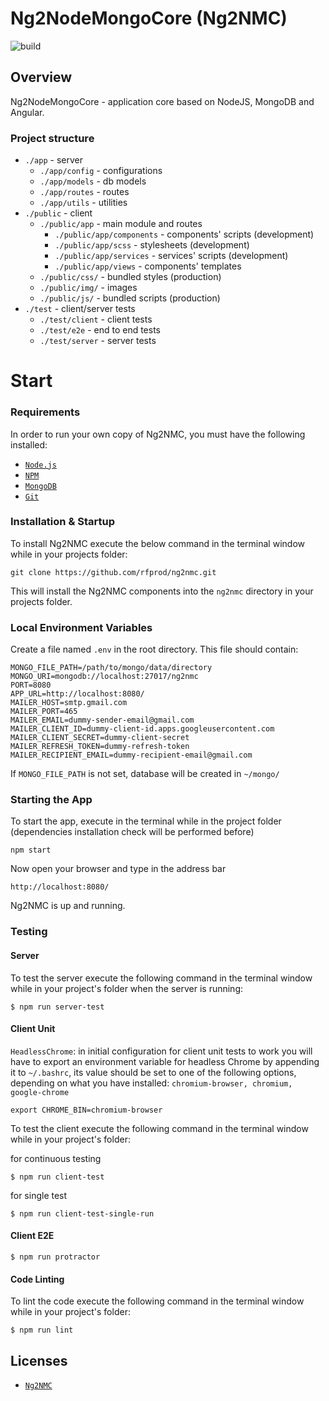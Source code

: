 # Ng2NodeMongoCore (Ng2NMC)

![build](https://travis-ci.org/rfprod/ng2nmc.svg?branch=master)

## Overview

Ng2NodeMongoCore - application core based on NodeJS, MongoDB and Angular.

### Project structure

* `./app` - server
  * `./app/config` - configurations
  * `./app/models` - db models
  * `./app/routes` - routes
  * `./app/utils` - utilities
* `./public` - client
  * `./public/app` - main module and routes
    * `./public/app/components` - components' scripts (development)
    * `./public/app/scss` - stylesheets (development)
    * `./public/app/services` - services' scripts (development)
    * `./public/app/views` - components' templates
  * `./public/css/` - bundled styles (production)
  * `./public/img/` - images
  * `./public/js/` - bundled scripts (production)
* `./test` - client/server tests
  * `./test/client` - client tests
  * `./test/e2e` - end to end tests
  * `./test/server` - server tests

# Start

### Requirements

In order to run your own copy of Ng2NMC, you must have the following installed:

- [`Node.js`](https://nodejs.org/)
- [`NPM`](https://nodejs.org/)
- [`MongoDB`](http://www.mongodb.org/)
- [`Git`](https://git-scm.com/)

### Installation & Startup

To install Ng2NMC execute the below command in the terminal window while in your projects folder:

```
git clone https://github.com/rfprod/ng2nmc.git
```

This will install the Ng2NMC components into the `ng2nmc` directory in your projects folder.

### Local Environment Variables

Create a file named `.env` in the root directory. This file should contain:

```
MONGO_FILE_PATH=/path/to/mongo/data/directory
MONGO_URI=mongodb://localhost:27017/ng2nmc
PORT=8080
APP_URL=http://localhost:8080/
MAILER_HOST=smtp.gmail.com
MAILER_PORT=465
MAILER_EMAIL=dummy-sender-email@gmail.com
MAILER_CLIENT_ID=dummy-client-id.apps.googleusercontent.com
MAILER_CLIENT_SECRET=dummy-client-secret
MAILER_REFRESH_TOKEN=dummy-refresh-token
MAILER_RECIPIENT_EMAIL=dummy-recipient-email@gmail.com
```

If `MONGO_FILE_PATH` is not set, database will be created in `~/mongo/`

### Starting the App

To start the app, execute in the terminal while in the project folder (dependencies installation check will be performed before)

```
npm start
```

Now open your browser and type in the address bar

```
http://localhost:8080/
```

Ng2NMC is up and running.

### Testing

#### Server

To test the server execute the following command in the terminal window while in your project's folder when the server is running:

```
$ npm run server-test
```

#### Client Unit

`HeadlessChrome`: in initial configuration for client unit tests to work you will have to export an environment variable for headless Chrome by appending it to `~/.bashrc`, its value should be set to one of the following options, depending on what you have installed: `chromium-browser, chromium, google-chrome`

```
export CHROME_BIN=chromium-browser
```

To test the client execute the following command in the terminal window while in your project's folder:

for continuous testing

```
$ npm run client-test
```

for single test

```
$ npm run client-test-single-run
```

#### Client E2E

```
$ npm run protractor
```

#### Code Linting

To lint the code execute the following command in the terminal window while in your project's folder:

```
$ npm run lint
```

## Licenses

* [`Ng2NMC`](LICENSE)
